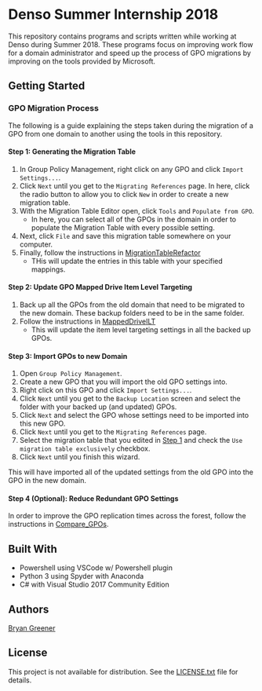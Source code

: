 # Denso Summer Internship 2018

This repository contains programs and scripts written while working at Denso during Summer 2018. These programs focus on improving work flow for a domain administrator and speed up the process of GPO migrations by improving on the tools provided by Microsoft.

## Getting Started

### GPO Migration Process

The following is a guide explaining the steps taken during the migration of a GPO from one domain to another using the tools in this repository.

#### Step 1: Generating the Migration Table

1. In Group Policy Management, right click on any GPO and click `Import Settings...`.
2. Click `Next` until you get to the `Migrating References` page. In here, click the radio button to allow you to click `New` in order to create a new migration table. 
3. With the Migration Table Editor open, click `Tools` and `Populate from GPO`. 
   * In here, you can select all of the GPOs in the domain in order to populate the Migration Table with every possible setting. 
4. Next, click `File` and save this migration table somewhere on your computer.
5. Finally, follow the instructions in [MigrationTableRefactor](https://github.com/bryangreener/Denso/tree/master/MigrationTableRefactor)
   * THis will update the entries in this table with your specified mappings.

#### Step 2: Update GPO Mapped Drive Item Level Targeting

1. Back up all the GPOs from the old domain that need to be migrated to the new domain. These backup folders need to be in the same folder.
2. Follow the instructions in [MappedDriveILT](https://github.com/bryangreener/Denso/tree/master/MappedDriveILT)
   * This will update the item level targeting settings in all the backed up GPOs.

#### Step 3: Import GPOs to new Domain

1. Open `Group Policy Management`.
2. Create a new GPO that you will import the old GPO settings into.
3. Right click on this GPO and click `Import Settings...`.
4. Click `Next` until you get to the `Backup Location` screen and select the folder with your backed up (and updated) GPOs.
5. Click `Next` and select the GPO whose settings need to be imported into this new GPO.
6. Click `Next` until you get to the `Migrating References` page.
7. Select the migration table that you edited in [Step 1](#step-1-generating-the-migration-table) and check the `Use migration table exclusively` checkbox.
8. Click `Next` until you finish this wizard.

This will have imported all of the updated settings from the old GPO into the GPO in the new domain.

#### Step 4 (Optional): Reduce Redundant GPO Settings

In order to improve the GPO replication times across the forest, follow the instructions in [Compare_GPOs](https://github.com/bryangreener/Denso/tree/master/Compare_GPOs).

## Built With

* Powershell using VSCode w/ Powershell plugin
* Python 3 using Spyder with Anaconda
* C# with Visual Studio 2017 Community Edition

## Authors

[Bryan Greener](https://github.com/bryangreener)

## License

This project is not available for distribution. See the [LICENSE.txt](https://github.com/bryangreener/Denso/blob/master/LICENSE.txt) file for details.
